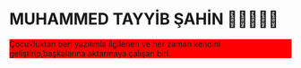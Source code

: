 <h1>MUHAMMED TAYYİB ŞAHİN  👨🏻‍💻🇹🇷 </h1>
<p style="background-color:red"> Çocukluktan beri yazılımla ilgilenen ve her zaman kendini geliştirip,başkalarına aktarmaya çalışan biri.<p>
  
